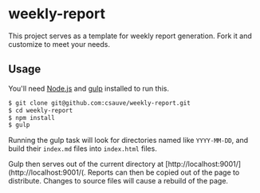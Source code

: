 # weekly-report
This project serves as a template for weekly report generation. Fork it and customize to meet your needs.

## Usage
You'll need [Node.js](https://nodejs.org/en/) and [gulp](http://gulpjs.com/) installed to run this.
```sh
$ git clone git@github.com:csauve/weekly-report.git
$ cd weekly-report
$ npm install
$ gulp
```

Running the gulp task will look for directories named like `YYYY-MM-DD`, and build their `index.md` files into `index.html` files.

Gulp then serves out of the current directory at [http://localhost:9001/](http://localhost:9001/(. Reports can then be copied out of the page to distribute. Changes to source files will cause a rebuild of the page.
